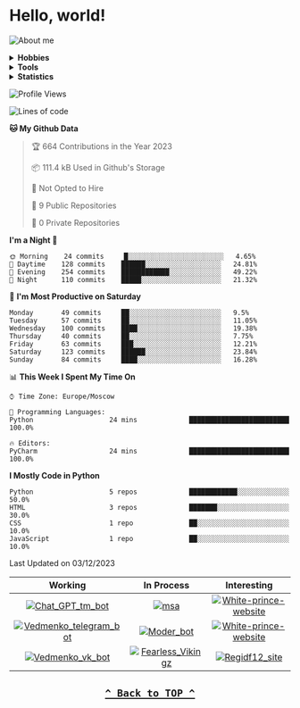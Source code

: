 # Hello, world!

![About me](https://github.com/regidf12/regidf12/blob/master/assets/about.png?raw=true)

<details>
<summary><b>Hobbies</b></summary>

- `📚 Books`
    - 📕 Clean Code: A Handbook of Agile Software Craftsmanship.
    - 📗 Clean Architecture: A Craftsman's Guide to Software Structure and Design.
    - 📙 Clean Agile. Back to Basics.
- `🎵 music listening`
    - 🎛️ Twenty one pilots - stressed out
    - 🎧 Lil peep - star shopping
    - 🎤 Eminem - in your head
- `🏋️‍♂️ Sport`
    - 🏃 Running
    - 🤸‍♂️ Athleting
    - 🚴‍♀️ Cross fitting

</details>

<details>
<summary><b>Tools</b></summary>

![Python](https://img.shields.io/badge/-Python-ede65a?style=for-the-badge&logo=Python)&nbsp;
![Html](https://img.shields.io/badge/-HTML-FF7F50?style=for-the-badge&logo=HTML5)&nbsp;
![Css](https://img.shields.io/badge/-CSS-7B68EE?style=for-the-badge&logo=CSS3)&nbsp;
![Django](https://img.shields.io/badge/-Django-2E8B57?style=for-the-badge&logo=Django)\
![React](https://img.shields.io/badge/-React-4d9bb3?style=for-the-badge&logo=React)&nbsp;
![Aiogram](https://img.shields.io/badge/-aiogram-ed80c0?style=for-the-badge&logo=Telegram)&nbsp;
![JS](https://img.shields.io/badge/-JS-e8a26d?style=for-the-badge&logo=javascript)&nbsp;
![MySql](https://img.shields.io/badge/-SQLite3-808080?style=for-the-badge&logo=SQLite)\
![Markdown](https://img.shields.io/badge/-Markdown-C0C0C0?style=for-the-badge&logo=Markdown)&nbsp;
![PHP](https://img.shields.io/badge/-PHP-572270?style=for-the-badge&logo=PHP)&nbsp;
![Git](https://img.shields.io/badge/-Git-8bb56b?style=for-the-badge&logo=Git)&nbsp;
![GitHub](https://img.shields.io/badge/-GitHub-131313?style=for-the-badge&logo=GitHub)\
![Pycharm](https://img.shields.io/badge/-Pycharm-3CB371?style=for-the-badge&logo=Pycharm)&nbsp;
![VScode](https://img.shields.io/badge/-VSCode-2A84FE?style=for-the-badge&logo=VisualStudioCode)&nbsp;
![PostgreSQL](https://img.shields.io/badge/-PostgreSQL-AFEEEE?style=for-the-badge&logo=PostgreSQL)\
![Ubuntu](https://img.shields.io/badge/-Ubuntu-FFFFFF?style=for-the-badge&logo=Ubuntu)&nbsp;
![Docker](https://img.shields.io/badge/-Docker-2277a8?style=for-the-badge&logo=Docker)&nbsp;
![Pytest](https://img.shields.io/badge/-Pytest-db5e64?style=for-the-badge&logo=Pytest)&nbsp;
![Go](https://img.shields.io/badge/-Go-ffffff?style=for-the-badge&logo=Go)&nbsp;
</details>

<details>
<summary><b>Statistics</b></summary>

![regidf GitHub stats](https://github-readme-stats.vercel.app/api?username=regidf12&hide_border=true&show_icons=true&theme=react)
&nbsp;

![regidf GitHub Streak](https://streak-stats.demolab.com?user=regidf12&theme=react&hide_border=true&border_radius=10)
&nbsp;

[![regidf's LeetCode stats](https://leetcode-stats-six.vercel.app/api?username=regidf&theme=dark)](https://github.com/KnlnKS/leetcode-stats)

</details>

<!--START_SECTION:waka-->
![Profile Views](http://img.shields.io/badge/Profile%20Views-0-blue)

![Lines of code](https://img.shields.io/badge/From%20Hello%20World%20I%27ve%20Written-97555%20lines%20of%20code-blue)

**🐱 My Github Data** 

> 🏆 664 Contributions in the Year 2023
 > 
> 📦 111.4 kB Used in Github's Storage 
 > 
> 🚫 Not Opted to Hire
 > 
> 📜 9 Public Repositories 
 > 
> 🔑 0 Private Repositories  
 > 
**I'm a Night 🦉** 

```text
🌞 Morning    24 commits     █░░░░░░░░░░░░░░░░░░░░░░░░   4.65% 
🌆 Daytime    128 commits    ██████░░░░░░░░░░░░░░░░░░░   24.81% 
🌃 Evening    254 commits    ████████████░░░░░░░░░░░░░   49.22% 
🌙 Night      110 commits    █████░░░░░░░░░░░░░░░░░░░░   21.32%

```
📅 **I'm Most Productive on Saturday** 

```text
Monday       49 commits     ██░░░░░░░░░░░░░░░░░░░░░░░   9.5% 
Tuesday      57 commits     ██░░░░░░░░░░░░░░░░░░░░░░░   11.05% 
Wednesday    100 commits    ████░░░░░░░░░░░░░░░░░░░░░   19.38% 
Thursday     40 commits     ██░░░░░░░░░░░░░░░░░░░░░░░   7.75% 
Friday       63 commits     ███░░░░░░░░░░░░░░░░░░░░░░   12.21% 
Saturday     123 commits    ██████░░░░░░░░░░░░░░░░░░░   23.84% 
Sunday       84 commits     ████░░░░░░░░░░░░░░░░░░░░░   16.28%

```


📊 **This Week I Spent My Time On** 

```text
⌚︎ Time Zone: Europe/Moscow

💬 Programming Languages: 
Python                   24 mins             █████████████████████████   100.0%

🔥 Editors: 
PyCharm                  24 mins             █████████████████████████   100.0%

```

**I Mostly Code in Python** 

```text
Python                   5 repos             ████████████░░░░░░░░░░░░░   50.0% 
HTML                     3 repos             ███████░░░░░░░░░░░░░░░░░░   30.0% 
CSS                      1 repo              ██░░░░░░░░░░░░░░░░░░░░░░░   10.0% 
JavaScript               1 repo              ██░░░░░░░░░░░░░░░░░░░░░░░   10.0%

```



 Last Updated on 03/12/2023
<!--END_SECTION:waka-->

 Working | In Process | Interesting 
:-------:|:----------:|:-----------:
<a href="https://github.com/regidf12/Chat_GPT_tm_bot"><img title="Chat_GPT_tm_bot" src="https://github-readme-stats.vercel.app/api/pin/?username=regidf12&repo=Chat_GPT_tm_bot&theme=react"></a>|<a href="https://github.com/regidf12/msa"><img title="msa" src="https://github-readme-stats.vercel.app/api/pin/?username=regidf12&repo=msa&theme=react"></a>|<a href="https://github.com/regidf12/White-prince-website"><img title="White-prince-website" src="https://github-readme-stats.vercel.app/api/pin/?username=regidf12&repo=White-prince-website&theme=react"></a>
<a href="https://github.com/regidf12/Vedmenko_telegram_bot"><img title="Vedmenko_telegram_bot" src="https://github-readme-stats.vercel.app/api/pin/?username=regidf12&repo=Vedmenko_telegram_bot&theme=react"></a>|<a href="https://github.com/regidf12/Moder_bot"><img title="Moder_bot" src="https://github-readme-stats.vercel.app/api/pin/?username=regidf12&repo=Moder_bot&theme=react"></a>|<a href="https://github.com/regidf12/regidf12"><img title="White-prince-website" src="https://github-readme-stats.vercel.app/api/pin/?username=regidf12&repo=regidf12&theme=react"></a>
<a href="https://github.com/regidf12/Vedmenko_vk_bot"><img title="Vedmenko_vk_bot" src="https://github-readme-stats.vercel.app/api/pin/?username=regidf12&repo=Vedmenko_vk_bot&theme=react"></a>|<a href="https://github.com/regidf12/Fearless_Vikingz"><img title="Fearless_Vikingz" src="https://github-readme-stats.vercel.app/api/pin/?username=regidf12&repo=Fearless_Vikingz&theme=react"></a>|<a href="https://github.com/regidf12/regidf12.github.io"><img title="Regidf12_site" src="https://github-readme-stats.vercel.app/api/pin/?username=regidf12&repo=regidf12.github.io&theme=react">

<h2 align="center">

**[`^ Back to TOP ^`](#)**

</h2>
